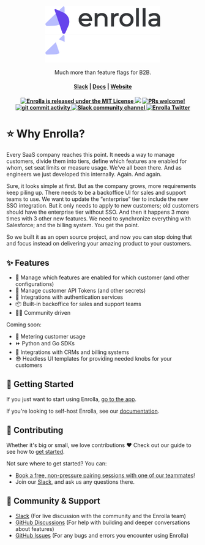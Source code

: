 <br>
<br>
<p align="center">
<a href="https://enrolla.io/#gh-light-mode-only">
<img width="300" src="https://raw.githubusercontent.com/enrolla/enrolla/main/logo-light.png#gh-light-mode-only">
</a>
<a href="https://enrolla.io/#gh-dark-mode-only">
<img width="300" src="https://raw.githubusercontent.com/enrolla/enrolla/main/logo-dark.png#gh-dark-mode-only">
</a>
</p>
<p align="center">
  <p align="center">Much more than feature flags for B2B.</p>
</p>
<h4 align="center">
  <a href="https://join.slack.com/t/enrollacommunity/shared_invite/zt-1naxh3lia-wIvFcLyCEXTYzAuO1U688Q">Slack</a> |
  <a href="https://docs.enrolla.io">Docs</a> |
  <a href="https://www.enrolla.io">Website</a>
</h4>

<h4 align="center">
   <a href="https://github.com/enrolla/enrolla/blob/main/LICENSE">
    <img src="https://img.shields.io/badge/license-MIT-blue.svg" alt="Enrolla is released under the MIT License">
  </a>
  <a href="https://www.ycombinator.com/companies/enrolla"><img src="https://img.shields.io/website?color=%23f26522&down_message=Y%20Combinator&label=Backed&logo=ycombinator&style=flat-square&up_message=Y%20Combinator&url=https%3A%2F%2Fwww.ycombinator.com"></a>
  <a href="https://github.com/enrolla/enrolla/blob/main/CONTRIBUTING.md">
    <img src="https://img.shields.io/badge/PRs-Welcome-brightgreen" alt="PRs welcome!" />
  </a>
  <a href="https://github.com/enrolla/enrolla/issues">
    <img src="https://img.shields.io/github/commit-activity/m/enrolla/enrolla" alt="git commit activity" />
  </a>
  <a href="https://join.slack.com/t/enrollacommunity/shared_invite/zt-1naxh3lia-wIvFcLyCEXTYzAuO1U688Q">
    <img src="https://img.shields.io/badge/chat-on%20Slack-blueviolet" alt="Slack community channel" />
  </a>
  <a href="https://twitter.com/enrolla_io">
    <img src="https://img.shields.io/badge/follow-%40enrolla__io-1DA1F2?logo=twitter&style=social" alt="Enrolla Twitter" />
  </a>
</h4>

# ⭐️ Why Enrolla?

Every SaaS company reaches this point. It needs a way to manage customers, divide them into tiers, define which features are enabled for whom, set seat limits or measure usage.
We’ve all been there. And as engineers we just developed this internally. Again. And again.

Sure, it looks simple at first. But as the company grows, more requirements keep piling up.
There needs to be a backoffice UI for sales and support teams to use.
We want to update the “enterprise” tier to include the new SSO integration. But it only needs to apply to new customers; old customers should have the enterprise tier without SSO. And then it happens 3 more times with 3 other new features.
We need to synchronize everything with Salesforce; and the billing system.
You get the point.

So we built it as an open source project, and now you can stop doing that and focus instead on delivering your amazing product to your customers.

## ✨ Features

- 🛂 Manage which features are enabled for which customer (and other configurations)
- 🔐 Manage customer API Tokens (and other secrets)
- 🧩 Integrations with authentication services
- 📦 Built-in backoffice for sales and support teams
- 👩‍💻 Community driven

Coming soon:

- 🏁 Metering customer usage
- ⏩ Python and Go SDKs
- 🧩 Integrations with CRMs and billing systems
- 😎 Headless UI templates for providing needed knobs for your customers

## 🚀 Getting Started

If you just want to start using Enrolla, [go to the app](https://app.enrolla.io).

If you're looking to self-host Enrolla, see our [documentation](https://docs.enrolla.io/contributing/developing).

## 🌱 Contributing

Whether it's big or small, we love contributions ❤️ Check out our guide to see how to [get started](https://docs.enrolla.io/contributing/overview).

Not sure where to get started? You can:

- [Book a free, non-pressure pairing sessions with one of our teammates](mailto:nir@enrolla.io?subject=Pairing%20session&body=I'd%20like%20to%20do%20a%20pairing%20session!)!
- Join our <a href="https://join.slack.com/t/enrollacommunity/shared_invite/zt-1naxh3lia-wIvFcLyCEXTYzAuO1U688Q">Slack</a>, and ask us any questions there.

## 💚 Community & Support

- [Slack](https://join.slack.com/t/enrollacommunity/shared_invite/zt-1naxh3lia-wIvFcLyCEXTYzAuO1U688Q) (For live discussion with the community and the Enrolla team)
- [GitHub Discussions](https://github.com/enrolla/enrolla/discussions) (For help with building and deeper conversations about features)
- [GitHub Issues](https://github.com/enrolla/enrolla/issues) (For any bugs and errors you encounter using Enrolla)
